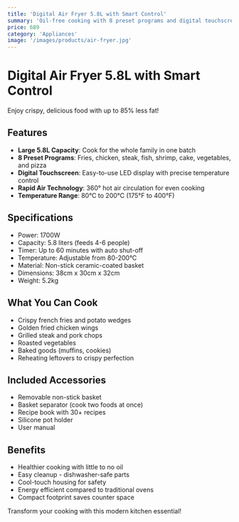 ```yaml
---
title: 'Digital Air Fryer 5.8L with Smart Control'
summary: 'Oil-free cooking with 8 preset programs and digital touchscreen control'
price: 689
category: 'Appliances'
image: '/images/products/air-fryer.jpg'
---
```


# Digital Air Fryer 5.8L with Smart Control

Enjoy crispy, delicious food with up to 85% less fat!

## Features

- **Large 5.8L Capacity**: Cook for the whole family in one batch
- **8 Preset Programs**: Fries, chicken, steak, fish, shrimp, cake, vegetables, and pizza
- **Digital Touchscreen**: Easy-to-use LED display with precise temperature control
- **Rapid Air Technology**: 360° hot air circulation for even cooking
- **Temperature Range**: 80°C to 200°C (175°F to 400°F)

## Specifications

- Power: 1700W
- Capacity: 5.8 liters (feeds 4-6 people)
- Timer: Up to 60 minutes with auto shut-off
- Temperature: Adjustable from 80-200°C
- Material: Non-stick ceramic-coated basket
- Dimensions: 38cm x 30cm x 32cm
- Weight: 5.2kg

## What You Can Cook

- Crispy french fries and potato wedges
- Golden fried chicken wings
- Grilled steak and pork chops
- Roasted vegetables
- Baked goods (muffins, cookies)
- Reheating leftovers to crispy perfection

## Included Accessories

- Removable non-stick basket
- Basket separator (cook two foods at once)
- Recipe book with 30+ recipes
- Silicone pot holder
- User manual

## Benefits

- Healthier cooking with little to no oil
- Easy cleanup - dishwasher-safe parts
- Cool-touch housing for safety
- Energy efficient compared to traditional ovens
- Compact footprint saves counter space

Transform your cooking with this modern kitchen essential!
